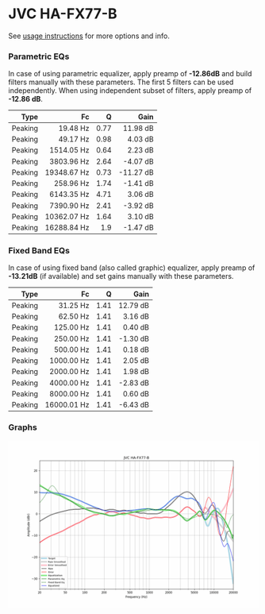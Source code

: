 # JVC HA-FX77-B
See [usage instructions](https://github.com/jaakkopasanen/AutoEq#usage) for more options and info.

### Parametric EQs
In case of using parametric equalizer, apply preamp of **-12.86dB** and build filters manually
with these parameters. The first 5 filters can be used independently.
When using independent subset of filters, apply preamp of **-12.86 dB**.

| Type    | Fc          |    Q | Gain      |
|--------:|------------:|-----:|----------:|
| Peaking | 19.48 Hz    | 0.77 | 11.98 dB  |
| Peaking | 49.17 Hz    | 0.98 | 4.03 dB   |
| Peaking | 1514.05 Hz  | 0.64 | 2.23 dB   |
| Peaking | 3803.96 Hz  | 2.64 | -4.07 dB  |
| Peaking | 19348.67 Hz | 0.73 | -11.27 dB |
| Peaking | 258.96 Hz   | 1.74 | -1.41 dB  |
| Peaking | 6143.35 Hz  | 4.71 | 3.06 dB   |
| Peaking | 7390.90 Hz  | 2.41 | -3.92 dB  |
| Peaking | 10362.07 Hz | 1.64 | 3.10 dB   |
| Peaking | 16288.84 Hz | 1.9  | -1.47 dB  |

### Fixed Band EQs
In case of using fixed band (also called graphic) equalizer, apply preamp of **-13.21dB**
(if available) and set gains manually with these parameters.

| Type    | Fc          |    Q | Gain     |
|--------:|------------:|-----:|---------:|
| Peaking | 31.25 Hz    | 1.41 | 12.79 dB |
| Peaking | 62.50 Hz    | 1.41 | 3.16 dB  |
| Peaking | 125.00 Hz   | 1.41 | 0.40 dB  |
| Peaking | 250.00 Hz   | 1.41 | -1.30 dB |
| Peaking | 500.00 Hz   | 1.41 | 0.18 dB  |
| Peaking | 1000.00 Hz  | 1.41 | 2.05 dB  |
| Peaking | 2000.00 Hz  | 1.41 | 1.98 dB  |
| Peaking | 4000.00 Hz  | 1.41 | -2.83 dB |
| Peaking | 8000.00 Hz  | 1.41 | 0.60 dB  |
| Peaking | 16000.01 Hz | 1.41 | -6.43 dB |

### Graphs
![](./JVC%20HA-FX77-B.png)